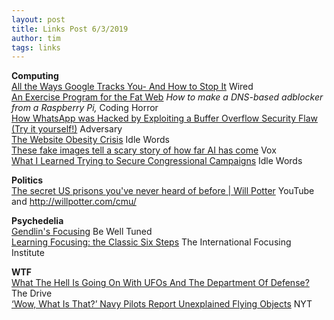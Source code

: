 ```yaml
---
layout: post
title: Links Post 6/3/2019
author: tim
tags: links
---
```


**Computing**  
[All the Ways Google Tracks You- And How to Stop It](https://www.wired.com/story/google-tracks-you-privacy/) Wired  
[An Exercise Program for the Fat Web](https://blog.codinghorror.com/an-exercise-program-for-the-fat-web/) *How to make a DNS-based adblocker from a Raspberry Pi,* Coding Horror  
[How WhatsApp was Hacked by Exploiting a Buffer Overflow Security Flaw (Try it yourself!)](https://blog.adversary.io/whatsapp-hack/) Adversary  
[The Website Obesity Crisis](https://idlewords.com/talks/website_obesity.htm) Idle Words  
[These fake images tell a scary story of how far AI has come](https://www.vox.com/future-perfect/2019/5/31/18645993/ai-deepfakes-gan-explained-machine-learning) Vox  
[What I Learned Trying to Secure Congressional Campaigns](https://idlewords.com/2019/05/what_i_learned_trying_to_secure_congressional_campaigns.htm) Idle Words  

**Politics**  
[The secret US prisons you've never heard of before | Will Potter](https://www.youtube.com/watch?v=xuAAPsiD768) YouTube and http://willpotter.com/cmu/  

**Psychedelia**  
[Gendlin's Focusing](http://bewelltuned.com/gendlins_focusing) Be Well Tuned  
[Learning Focusing: the Classic Six Steps](https://focusing.org/sixsteps#header) The International Focusing Institute  

**WTF**  
[What The Hell Is Going On With UFOs And The Department Of Defense?](https://www.thedrive.com/the-war-zone/27666/what-the-hell-is-going-on-with-ufos-and-department-of-defense) The Drive   
[‘Wow, What Is That?’ Navy Pilots Report Unexplained Flying Objects](https://www.nytimes.com/2019/05/26/us/politics/ufo-sightings-navy-pilots.html?smid=nytcore-ios-share) NYT  
